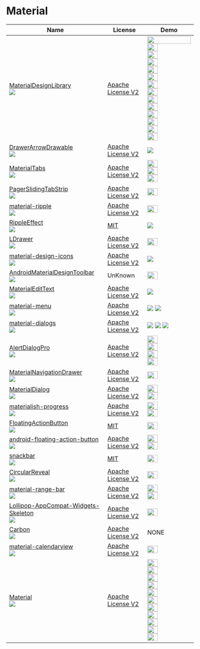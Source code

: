 Material
======================
Name | License | Demo
--- | --- | ---
[MaterialDesignLibrary](https://github.com/navasmdc/MaterialDesignLibrary) <br> [![](http://gh-btns.cjwirth.com/stars/navasmdc/MaterialDesignLibrary)](https://github.com/navasmdc/MaterialDesignLibrary/stargazers) | [Apache License V2](https://www.apache.org/licenses/LICENSE-2.0) |  <img src="/art/MaterialDesignLibrary.png" width="100%"> <img src="/art/MaterialDesignLibrary2.png" width="49%"> <img src="/art/MaterialDesignLibrary3.png" width="49%"> <img src="/art/MaterialDesignLibrary4.png" width="49%"> <img src="/art/MaterialDesignLibrary5.png" width="49%"> <img src="/art/MaterialDesignLibrary6.png" width="49%"> <img src="/art/MaterialDesignLibrary7.png" width="49%"> <img src="/art/MaterialDesignLibrary8.png" width="49%"> <img src="/art/MaterialDesignLibrary9.png" width="49%"> <img src="/art/MaterialDesignLibrary10.png" width="49%"> <img src="/art/MaterialDesignLibrary11.png" width="49%"> <img src="/art/MaterialDesignLibrary12.png" width="49%"> <img src="/art/MaterialDesignLibrary13.png" width="49%"> <img src="/art/MaterialDesignLibrary14.png" width="49%">
[DrawerArrowDrawable](https://github.com/ChrisRenke/DrawerArrowDrawable) <br> [![](http://gh-btns.cjwirth.com/stars/ChrisRenke/DrawerArrowDrawable)](https://github.com/ChrisRenke/DrawerArrowDrawable/stargazers) | [Apache License V2](https://www.apache.org/licenses/LICENSE-2.0) | ![](/art/DrawerArrowDrawable.gif)
[MaterialTabs](https://github.com/neokree/MaterialTabs) <br> [![](http://gh-btns.cjwirth.com/stars/neokree/MaterialTabs)](https://github.com/ChrisRenke/neokree/MaterialTabs) | [Apache License V2](https://www.apache.org/licenses/LICENSE-2.0) | <img src="/art/MaterialTabs.png" width="49%"> <img src="/art/MaterialTabs2.png" width="49%"> <img src="/art/MaterialTabs3.jpeg" width="49%">
[PagerSlidingTabStrip](https://github.com/jpardogo/PagerSlidingTabStrip) <br> [![](http://gh-btns.cjwirth.com/stars/jpardogo/PagerSlidingTabStrip)](https://github.com/ChrisRenke/jpardogo/PagerSlidingTabStrip) | [Apache License V2](https://www.apache.org/licenses/LICENSE-2.0) | <img src="/art/PagerSlidingTabStrip.gif" width="49%">
[material-ripple](https://github.com/balysv/material-ripple) <br> [![](http://gh-btns.cjwirth.com/stars/balysv/material-ripple)](https://github.com/balysv/material-ripple/stargazers) | [Apache License V2](https://www.apache.org/licenses/LICENSE-2.0) | <img src="/art/material-ripple.gif" width="49%">
[RippleEffect](https://github.com/traex/RippleEffect) <br> [![](http://gh-btns.cjwirth.com/stars/traex/RippleEffect)](https://github.com/traex/RippleEffect/stargazers) | [MIT](http://opensource.org/licenses/MIT) | ![](/art/RippleEffect.gif)
[LDrawer](https://github.com/ikimuhendis/LDrawer) <br> [![](http://gh-btns.cjwirth.com/stars/ikimuhendis/LDrawer)](https://github.com/ikimuhendis/LDrawer/stargazers) | [Apache License V2](https://www.apache.org/licenses/LICENSE-2.0) | <img src="/art/LDrawer.gif" width="49%">
[material-design-icons](https://github.com/google/material-design-icons) <br> [![](http://gh-btns.cjwirth.com/stars/google/material-design-icons)](https://github.com/google/material-design-icons/stargazers) | [Apache License V2](https://www.apache.org/licenses/LICENSE-2.0) | ![](/art/material-design-icons.png)
[AndroidMaterialDesignToolbar](https://github.com/tekinarslan/AndroidMaterialDesignToolbar) <br> [![](http://gh-btns.cjwirth.com/stars/tekinarslan/AndroidMaterialDesignToolbar)](https://github.com/tekinarslan/AndroidMaterialDesignToolbar/stargazers) | UnKnown | <img src="/art/AndroidMaterialDesignToolbar.gif" width="49%">
[MaterialEditText](https://github.com/rengwuxian/MaterialEditText) <br> [![](http://gh-btns.cjwirth.com/stars/rengwuxian/MaterialEditText)](https://github.com/rengwuxian/MaterialEditText/stargazers) | [Apache License V2](https://www.apache.org/licenses/LICENSE-2.0) | ![](/art/MaterialEditText.png)
[material-menu](https://github.com/balysv/material-menu) <br> [![](http://gh-btns.cjwirth.com/stars/balysv/material-menu)](https://github.com/balysv/material-menu/stargazers) | [Apache License V2](https://www.apache.org/licenses/LICENSE-2.0) | ![](/art/material-menu.gif) ![](/art/material-menu2.gif)
[material-dialogs](https://github.com/afollestad/material-dialogs) <br> [![](http://gh-btns.cjwirth.com/stars/afollestad/material-dialogs)](https://github.com/afollestad/material-dialogs/stargazers) | [Apache License V2](https://www.apache.org/licenses/LICENSE-2.0) | ![](/art/material-dialogs.webp) ![](/art/material-dialogs2.webp) ![](/art/material-dialogs3.webp)
[AlertDialogPro](https://github.com/fengdai/AlertDialogPro) <br> [![](http://gh-btns.cjwirth.com/stars/fengdai/AlertDialogPro)](https://github.com/fengdai/AlertDialogPro/stargazers) | [Apache License V2](https://www.apache.org/licenses/LICENSE-2.0) | <img src="/art/AlertDialogPro.png" width="49%"> <img src="/art/AlertDialogPro2.png" width="49%"> <img src="/art/AlertDialogPro3.png" width="49%"> <img src="/art/AlertDialogPro4.png" width="49%">
[MaterialNavigationDrawer](https://github.com/neokree/MaterialNavigationDrawer) <br> [![](http://gh-btns.cjwirth.com/stars/neokree/MaterialNavigationDrawer)](https://github.com/neokree/MaterialNavigationDrawer/stargazers) | [Apache License V2](https://www.apache.org/licenses/LICENSE-2.0) | <img src="/art/MaterialNavigationDrawer.png" width="49%">
[MaterialDialog](https://github.com/drakeet/MaterialDialog) <br> [![](http://gh-btns.cjwirth.com/stars/drakeet/MaterialDialog)](https://github.com/drakeet/MaterialDialog/stargazers) | [Apache License V2](https://www.apache.org/licenses/LICENSE-2.0) | <img src="/art/MaterialDialog.png" width="49%"> <img src="/art/MaterialDialog2.png" width="49%">
[materialish-progress](https://github.com/pnikosis/materialish-progress) <br> [![](http://gh-btns.cjwirth.com/stars/pnikosis/materialish-progress)](https://github.com/pnikosis/materialish-progress/stargazers) | [Apache License V2](https://www.apache.org/licenses/LICENSE-2.0) | <img src="/art/materialish-progress.gif" width="49%"> <img src="/art/materialish-progress2.gif" width="49%">
[FloatingActionButton](https://github.com/makovkastar/FloatingActionButton) <br> [![](http://gh-btns.cjwirth.com/stars/makovkastar/FloatingActionButton)](https://github.com/makovkastar/FloatingActionButton/stargazers) | [MIT](http://opensource.org/licenses/MIT) | <img src="/art/FloatingActionButton.gif" width="49%">
[android-floating-action-button](https://github.com/futuresimple/android-floating-action-button) <br> [![](http://gh-btns.cjwirth.com/stars/futuresimple/android-floating-action-button)](https://github.com/futuresimple/android-floating-action-button/stargazers) | [Apache License V2](https://www.apache.org/licenses/LICENSE-2.0) | <img src="/art/android-floating-action-button.gif" width="49%"> <img src="/art/android-floating-action-button.png" width="49%">
[snackbar](https://github.com/nispok/snackbar) <br> [![](http://gh-btns.cjwirth.com/stars/nispok/snackbar)](https://github.com/nispok/snackbar/stargazers) | [MIT](http://opensource.org/licenses/MIT) | <img src="/art/snackbar.png" width="49%">
[CircularReveal](https://github.com/ozodrukh/CircularReveal) <br> [![](http://gh-btns.cjwirth.com/stars/ozodrukh/CircularReveal)](https://github.com/ozodrukh/CircularReveal/stargazers) | [Apache License V2](https://www.apache.org/licenses/LICENSE-2.0) | <img src="/art/CircularReveal.gif" width="49%">
[material-range-bar](https://github.com/oli107/material-range-bar) <br> [![](http://gh-btns.cjwirth.com/stars/oli107/material-range-bar)](https://github.com/oli107/material-range-bar/stargazers) | [Apache License V2](https://www.apache.org/licenses/LICENSE-2.0) | <img src="/art/material-range-bar.png" width="49%"> <img src="/art/material-range-bar2.png" width="49%">
[Lollipop-AppCompat-Widgets-Skeleton](https://github.com/sachin1092/Lollipop-AppCompat-Widgets-Skeleton) <br> [![](http://gh-btns.cjwirth.com/stars/sachin1092/Lollipop-AppCompat-Widgets-Skeleton)](https://github.com/sachin1092/Lollipop-AppCompat-Widgets-Skeleton/stargazers) | [Apache License V2](https://www.apache.org/licenses/LICENSE-2.0) | <img src="/art/LollipopAppCompatWidgetSkeleton.gif" width="49%">
[Carbon](https://github.com/ZieIony/Carbon) <br> [![](http://gh-btns.cjwirth.com/stars/ZieIony/Carbon)](https://github.com/ZieIony/Carbon/stargazers) | [Apache License V2](https://www.apache.org/licenses/LICENSE-2.0) | NONE
[material-calendarview](https://github.com/prolificinteractive/material-calendarview) <br> [![](http://gh-btns.cjwirth.com/stars/prolificinteractive/material-calendarview)](https://github.com/prolificinteractive/material-calendarview/stargazers) | [Apache License V2](https://www.apache.org/licenses/LICENSE-2.0) | <img src="/art/material-calendarview.gif" width="49%">
[Material](https://github.com/rey5137/material) <br> [![](http://gh-btns.cjwirth.com/stars/rey5137/material)](https://github.com/rey5137/material/stargazers) | [Apache License V2](https://www.apache.org/licenses/LICENSE-2.0) | <img src="/art/Material.gif" width="49%"> <img src="/art/Material2.gif" width="49%"> <img src="/art/Material3.gif" width="49%"> <img src="/art/Material4.gif" width="49%"> <img src="/art/Material5.gif" width="49%"> <img src="/art/Material6.gif" width="49%"> <img src="/art/Material7.gif" width="49%"> <img src="/art/Material8.gif" width="49%"> <img src="/art/Material9.gif" width="49%"> <img src="/art/Material10.gif" width="49%"> <img src="/art/Material11.png" width="49%">
